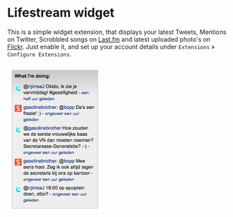 Lifestream widget
=================

This is a simple widget extension, that displays your latest Tweets, Mentions on
Twitter, Scrobbled songs on [Last.fm][1] and latest uploaded photo's on
[Flickr][2]. Just enable it, and set up your account details under `Extensions`
&raquo; `Configure Extensions`.

<img src="extensions/lifestream/docs/screenshot.png" alt="screenshot" />

[1]: http://last.fm
[2]: http://flickr.com